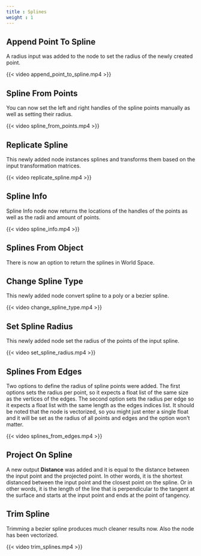 ```yaml
---
title : Splines
weight : 1
---
```




## Append Point To Spline

A radius input was added to the node to set the radius of the newly
created point.

{{< video append_point_to_spline.mp4 >}}

## Spline From Points

You can now set the left and right handles of the spline points manually
as well as setting their radius.

{{< video spline_from_points.mp4 >}}

## Replicate Spline

This newly added node instances splines and transforms them based on the
input transformation matrices.

{{< video replicate_spline.mp4 >}}

## Spline Info

Spline Info node now returns the locations of the handles of the points
as well as the radii and amount of points.

{{< video spline_info.mp4 >}}

## Splines From Object

There is now an option to return the splines in World Space.

## Change Spline Type

This newly added node convert spline to a poly or a bezier spline.

{{< video change_spline_type.mp4 >}}

## Set Spline Radius

This newly added node set the radius of the points of the input spline.

{{< video set_spline_radius.mp4 >}}

## Splines From Edges

Two options to define the radius of spline points were added. The first
options sets the radius per point, so it expects a float list of the
same size as the vertices of the edges. The second option sets the
radius per edge so it expects a float list with the same length as the
edges indices list. It should be noted that the node is vectorized, so
you might just enter a single float and it will be set as the radius of
all points and edges and the option won't matter.

{{< video splines_from_edges.mp4 >}}

## Project On Spline

A new output **Distance** was added and it is equal to the distance
between the input point and the projected point. In other words, it is
the shortest distanced between the input point and the closest point on
the spline. Or in other words, it is the length of the line that is
perpendicular to the tangent at the surface and starts at the input
point and ends at the point of tangency.

## Trim Spline

Trimming a bezier spline produces much cleaner results now. Also the
node has been vectorized.

{{< video trim_splines.mp4 >}}
